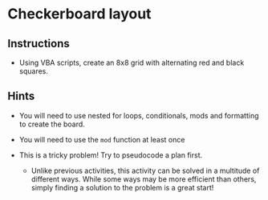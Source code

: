 # Checkerboard layout

## Instructions

* Using VBA scripts, create an 8x8 grid with alternating red and black squares.

## Hints

* You will need to use nested for loops, conditionals, mods and formatting to create the board.

* You will need to use the `mod` function at least once

* This is a tricky problem! Try to pseudocode a plan first.

  * Unlike previous activities, this activity can be solved in a multitude of different ways. While some ways may be more efficient than others, simply finding a solution to the problem is a great start!
